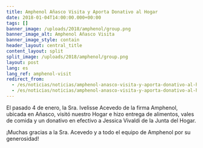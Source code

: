 ```yaml
---
title: Amphenol Añasco Visita y Aporta Donativo al Hogar
date: 2018-01-04T14:00:00.000+00:00
tags: []
banner_image: /uploads/2018/amphenol/group.png
banner_image_alt: Amphenol Añasco Visita
banner_image_style: contain
header_layout: central_title
content_layout: split
split_image: /uploads/2018/amphenol/group.png
layout: post
lang: es
lang_ref: amphenol-visit
redirect_from:
  - /es/noticias/noticias/amphenol-anasco-visita-y-aporta-donativo-al-hogar
  - /es/noticias/noticias/amphenol-anasco-visita-y-aporta-donativo-al-hogar/
---
```

El pasado 4 de enero, la Sra. Ivelisse Acevedo de la firma Amphenol, ubicada en Añasco, visitó nuestro Hogar e hizo entrega de alimentos, vales de comida y un donativo en efectivo a Jessica Vivaldi de la Junta del Hogar. 

¡Muchas gracias a la Sra. Acevedo y a todo el equipo de Amphenol por su generosidad!
